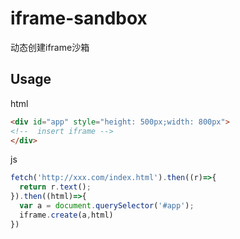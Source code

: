 # iframe-sandbox
动态创建iframe沙箱

## Usage

html
```html
<div id="app" style="height: 500px;width: 800px">
<!--  insert iframe -->
</div>
```

js
```javascript
fetch('http://xxx.com/index.html').then((r)=>{
  return r.text();
}).then((html)=>{
  var a = document.querySelector('#app');
  iframe.create(a,html)
})
```
